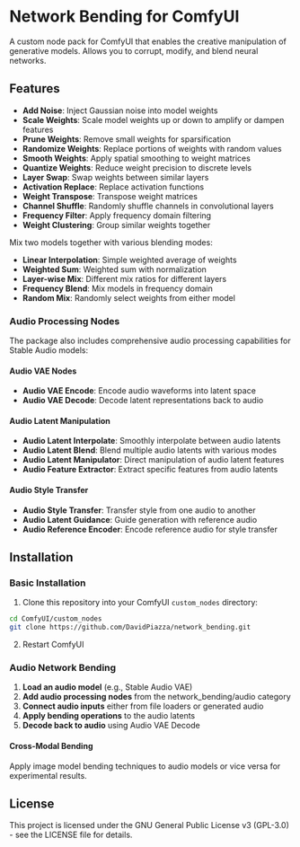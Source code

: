 # Network Bending for ComfyUI

A custom node pack for ComfyUI that enables the creative manipulation of generative models. Allows you to corrupt, modify, and blend neural networks.

## Features

- **Add Noise**: Inject Gaussian noise into model weights
- **Scale Weights**: Scale model weights up or down to amplify or dampen features
- **Prune Weights**: Remove small weights for sparsification
- **Randomize Weights**: Replace portions of weights with random values
- **Smooth Weights**: Apply spatial smoothing to weight matrices
- **Quantize Weights**: Reduce weight precision to discrete levels
- **Layer Swap**: Swap weights between similar layers
- **Activation Replace**: Replace activation functions
- **Weight Transpose**: Transpose weight matrices
- **Channel Shuffle**: Randomly shuffle channels in convolutional layers
- **Frequency Filter**: Apply frequency domain filtering
- **Weight Clustering**: Group similar weights together

Mix two models together with various blending modes:
- **Linear Interpolation**: Simple weighted average of weights
- **Weighted Sum**: Weighted sum with normalization
- **Layer-wise Mix**: Different mix ratios for different layers
- **Frequency Blend**: Mix models in frequency domain
- **Random Mix**: Randomly select weights from either model

### Audio Processing Nodes

The package also includes comprehensive audio processing capabilities for Stable Audio models:

#### Audio VAE Nodes
- **Audio VAE Encode**: Encode audio waveforms into latent space
- **Audio VAE Decode**: Decode latent representations back to audio

#### Audio Latent Manipulation
- **Audio Latent Interpolate**: Smoothly interpolate between audio latents
- **Audio Latent Blend**: Blend multiple audio latents with various modes
- **Audio Latent Manipulator**: Direct manipulation of audio latent features
- **Audio Feature Extractor**: Extract specific features from audio latents

#### Audio Style Transfer
- **Audio Style Transfer**: Transfer style from one audio to another
- **Audio Latent Guidance**: Guide generation with reference audio
- **Audio Reference Encoder**: Encode reference audio for style transfer

## Installation

### Basic Installation

1. Clone this repository into your ComfyUI `custom_nodes` directory:
```bash
cd ComfyUI/custom_nodes
git clone https://github.com/DavidPiazza/network_bending.git
```

2. Restart ComfyUI

### Audio Network Bending

1. **Load an audio model** (e.g., Stable Audio VAE)
2. **Add audio processing nodes** from the network_bending/audio category
3. **Connect audio inputs** either from file loaders or generated audio
4. **Apply bending operations** to the audio latents
5. **Decode back to audio** using Audio VAE Decode

#### Cross-Modal Bending
Apply image model bending techniques to audio models or vice versa for experimental results.

## License

This project is licensed under the GNU General Public License v3 (GPL-3.0) - see the LICENSE file for details.

## 
